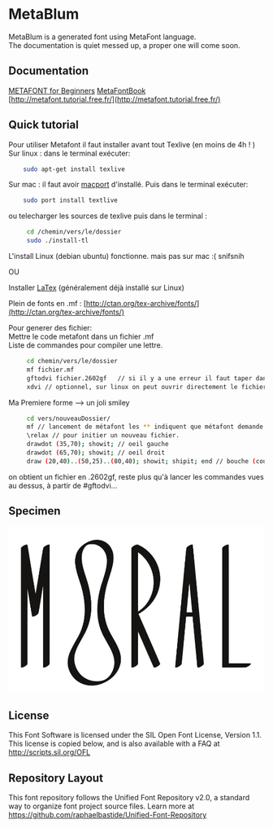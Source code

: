 # MetaBlum

MetaBlum is a generated font using MetaFont language.  
The documentation is quiet messed up, a proper one will come soon.  

## Documentation
[METAFONT for Beginners](http://www.ntg.nl/doc/tobin/mf4begin.pdf)
[MetaFontBook](http://osp.constantvzw.org/api/osp.tools.metafontbook/a88e0c2fe23d74d5299191b7ae1866362535ccaa/blob-data/MetaFontBook.pdf)   
[http://metafont.tutorial.free.fr/](http://metafont.tutorial.free.fr/)

## Quick tutorial
Pour utiliser Metafont il faut installer avant tout Texlive (en moins de 4h ! )  
Sur linux : dans le terminal exécuter:  
```bash
    sudo apt-get install texlive
```
Sur mac : il faut avoir [macport](https://www.macports.org/) d'installé. Puis dans le terminal exécuter:  
```bash
    sudo port install textlive 
```
ou telecharger les sources de texlive puis dans le terminal :
```bash
     cd /chemin/vers/le/dossier
     sudo ./install-tl
```

L'install Linux (debian ubuntu) fonctionne. mais pas sur mac :( snifsnih  

OU  

Installer [LaTex](http://www.latex-project.org/) (généralement déjà installé sur Linux)  


Plein de fonts en .mf : [http://ctan.org/tex-archive/fonts/](http://ctan.org/tex-archive/fonts/)  

Pour generer des fichier:  
Mettre le code metafont dans un fichier .mf  
Liste de commandes pour compiler une lettre.  
```bash
     cd chemin/vers/le/dossier
     mf fichier.mf
     gftodvi fichier.2602gf   // si il y a une erreur il faut taper dans le terminal # mktextfm gray  puis relancer la commande.
     xdvi // optionnel, sur linux on peut ouvrir directement le fichier avec le visionneur de doc 
```

Ma Premiere forme --> un joli smiley
```bash
     cd vers/nouveauDossier/
     mf // lancement de métafont les ** indiquent que métafont demande un fichier.
     \relax // pour initier un nouveau fichier.
     drawdot (35,70); showit; // oeil gauche
     drawdot (65,70); showit; // oeil droit
     draw (20,40)..(50,25)..(80,40); showit; shipit; end // bouche (courbe + ecriture du fichier
```
on obtient un fichier en .2602gf, reste plus qu'à lancer les commandes vues au dessus, à partir de #gftodvi...  

## Specimen

![Demo](https://raw.githubusercontent.com/EtienneOz/MetaBlum/master/documentation/images/specimen.jpg)

## License

This Font Software is licensed under the SIL Open Font License, Version 1.1. 
This license is copied below, and is also available with a FAQ at 
http://scripts.sil.org/OFL

## Repository Layout

This font repository follows the Unified Font Repository v2.0, 
a standard way to organize font project source files. Learn more at 
https://github.com/raphaelbastide/Unified-Font-Repository
